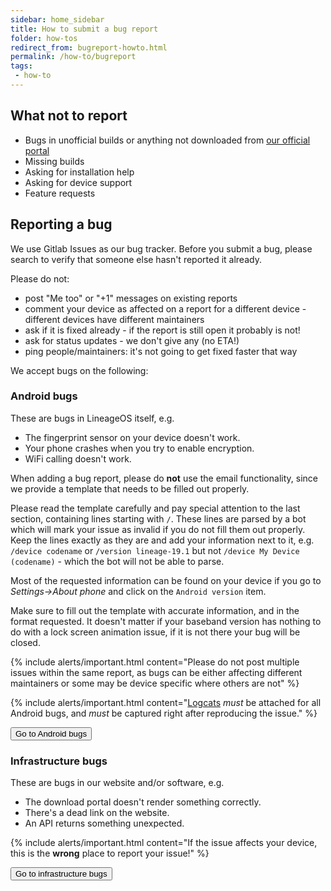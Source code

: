 ```yaml
---
sidebar: home_sidebar
title: How to submit a bug report
folder: how-tos
redirect_from: bugreport-howto.html
permalink: /how-to/bugreport
tags:
 - how-to
---
```


## What not to report
  - Bugs in unofficial builds or anything not downloaded from [our official portal](https://download.lineageos.org/)
  - Missing builds
  - Asking for installation help
  - Asking for device support
  - Feature requests

## Reporting a bug

We use Gitlab Issues as our bug tracker. Before you submit a bug, please search to verify that someone else hasn't reported it already.

Please do not:
- post "Me too" or "+1" messages on existing reports
- comment your device as affected on a report for a different device - different devices have different maintainers
- ask if it is fixed already - if the report is still open it probably is not!
- ask for status updates - we don't give any (no ETA!)
- ping people/maintainers: it's not going to get fixed faster that way

We accept bugs on the following:

### Android bugs

These are bugs in LineageOS itself, e.g.
  - The fingerprint sensor on your device doesn't work.
  - Your phone crashes when you try to enable encryption.
  - WiFi calling doesn't work.

When adding a bug report, please do **not** use the email functionality, since we provide a template that needs to be filled out properly.

Please read the template carefully and pay special attention to the last section, containing lines starting with `/`.
These lines are parsed by a bot which will mark your issue as invalid if you do not fill them out properly.
Keep the lines exactly as they are and add your information next to it, e.g. `/device codename` or `/version lineage-19.1` but not `/device My Device (codename)` - which the bot will not be able to parse.

Most of the requested information can be found on your device if you go to *Settings->About phone* and click on the `Android version` item.

Make sure to fill out the template with accurate information, and in the format requested. It doesn't matter if your baseband version has nothing to do with a lock screen animation issue, if it is not there your bug will be closed.

  {% include alerts/important.html content="Please do not post multiple issues within the same report, as bugs can be either affecting different maintainers or some may be device specific where others are not" %}

  {% include alerts/important.html content="[Logcats](logcat.html) *must* be attached for all Android bugs, and *must* be captured right after reproducing the issue." %}

<a href="https://gitlab.com/LineageOS/issues/android/-/issues"><button class="btn btn-primary">Go to Android bugs</button></a>

### Infrastructure bugs

These are bugs in our website and/or software, e.g.
  - The download portal doesn't render something correctly.
  - There's a dead link on the website.
  - An API returns something unexpected.

  {% include alerts/important.html content="If the issue affects your device, this is the **wrong** place to report your issue!" %}

<a href="https://gitlab.com/LineageOS/issues/infra/-/issues"><button class="btn btn-primary">Go to infrastructure bugs</button></a>
